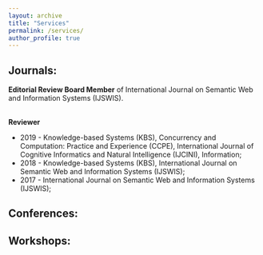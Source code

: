 ```yaml
---
layout: archive
title: "Services"
permalink: /services/
author_profile: true
---
```


## Journals:
**Editorial Review Board Member** of International Journal on Semantic Web and Information Systems (IJSWIS). <br>
<br>

**Reviewer**
* 2019 - Knowledge-based Systems (KBS), Concurrency and Computation: Practice and Experience (CCPE), International Journal of Cognitive Informatics and Natural Intelligence (IJCINI), Information;
* 2018 - Knowledge-based Systems (KBS), International Journal on Semantic Web and Information Systems (IJSWIS);
* 2017 - International Journal on Semantic Web and Information Systems (IJSWIS);




## Conferences:


## Workshops:
